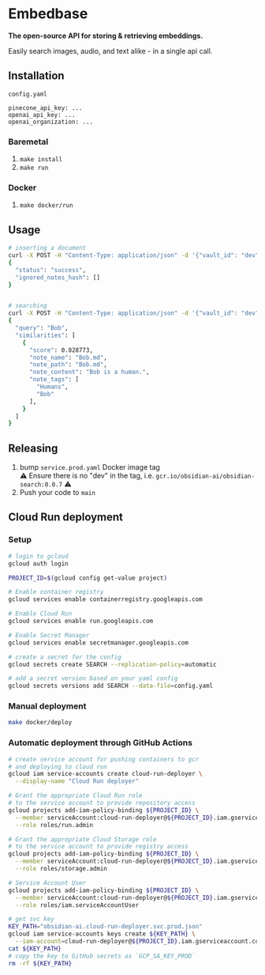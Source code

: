 # Embedbase

**The open-source API for storing & retrieving embeddings.**

Easily search images, audio, and text alike - in a single api call.

## Installation

`config.yaml`
```
pinecone_api_key: ...
openai_api_key: ...
openai_organization: ...
```

### Baremetal

1. `make install`
2. `make run`

### Docker

1. `make docker/run`

## Usage

```bash
# inserting a document
curl -X POST -H "Content-Type: application/json" -d '{"vault_id": "dev", "notes": [{"note_path": "Bob.md", "note_tags": ["Humans", "Bob"], "note_content": "Bob is a human.", "note_embedding_format": "File:\nBob.md\nContent:\nBob is a human."}]}' http://localhost:3333/v1/search/refresh | jq '.'
{
  "status": "success",
  "ignored_notes_hash": []
}


# searching
curl -X POST -H "Content-Type: application/json" -d '{"vault_id": "dev", "query": "Bob"}' http://localhost:3333/v1/search | jq '.'
{
  "query": "Bob",
  "similarities": [
    {
      "score": 0.828773,
      "note_name": "Bob.md",
      "note_path": "Bob.md",
      "note_content": "Bob is a human.",
      "note_tags": [
        "Humans",
        "Bob"
      ],
    }
  ]
}
```

## Releasing

1. bump `service.prod.yaml` Docker image tag  
  ⚠️ Ensure there is no "dev" in the tag, i.e. `gcr.io/obsidian-ai/obsidian-search:0.0.7` ⚠️
2. Push your code to `main`

## Cloud Run deployment

### Setup

```bash
# login to gcloud
gcloud auth login

PROJECT_ID=$(gcloud config get-value project)

# Enable container registry
gcloud services enable containerregistry.googleapis.com

# Enable Cloud Run
gcloud services enable run.googleapis.com

# Enable Secret Manager
gcloud services enable secretmanager.googleapis.com

# create a secret for the config
gcloud secrets create SEARCH --replication-policy=automatic

# add a secret version based on your yaml config
gcloud secrets versions add SEARCH --data-file=config.yaml
```

### Manual deployment

```bash
make docker/deploy
```

### Automatic deployment through GitHub Actions

```bash
# create service account for pushing containers to gcr
# and deploying to cloud run
gcloud iam service-accounts create cloud-run-deployer \
  --display-name "Cloud Run deployer"

# Grant the appropriate Cloud Run role
# to the service account to provide repository access
gcloud projects add-iam-policy-binding ${PROJECT_ID} \
  --member serviceAccount:cloud-run-deployer@${PROJECT_ID}.iam.gserviceaccount.com \
  --role roles/run.admin

# Grant the appropriate Cloud Storage role
# to the service account to provide registry access
gcloud projects add-iam-policy-binding ${PROJECT_ID} \
  --member serviceAccount:cloud-run-deployer@${PROJECT_ID}.iam.gserviceaccount.com \
  --role roles/storage.admin

# Service Account User
gcloud projects add-iam-policy-binding ${PROJECT_ID} \
  --member serviceAccount:cloud-run-deployer@${PROJECT_ID}.iam.gserviceaccount.com \
  --role roles/iam.serviceAccountUser

# get svc key
KEY_PATH="obsidian-ai.cloud-run-deployer.svc.prod.json"
gcloud iam service-accounts keys create ${KEY_PATH} \
  --iam-account=cloud-run-deployer@${PROJECT_ID}.iam.gserviceaccount.com
cat ${KEY_PATH}
# copy the key to GitHub secrets as `GCP_SA_KEY_PROD`
rm -rf ${KEY_PATH}
```
